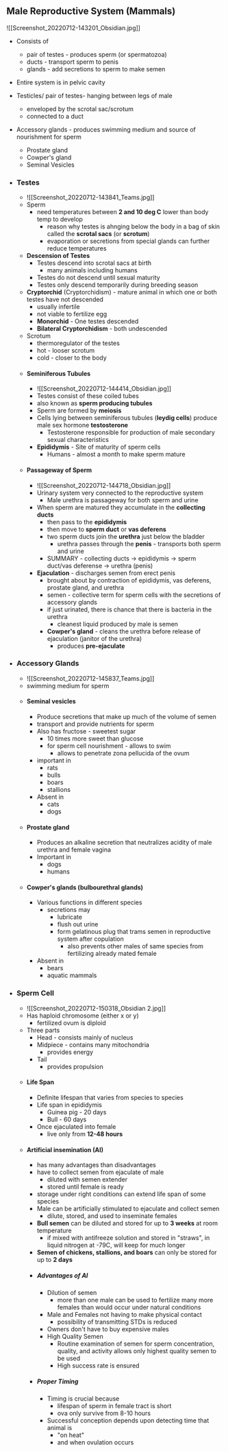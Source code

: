 ## Male Reproductive System (Mammals)
![[Screenshot_20220712-143201_Obsidian.jpg]]
- Consists of
	- pair of testes - produces sperm (or spermatozoa)
	- ducts - transport sperm to penis
	- glands - add secretions to sperm to make semen
- Entire system is in pelvic cavity
- Testicles/ pair of testes- hanging between legs of male
	- enveloped by the scrotal sac/scrotum
	- connected to a duct
- Accessory glands - produces swimming medium and source of nourishment for sperm
	- Prostate gland
	- Cowper's gland
	- Seminal Vesicles
- ### Testes
	- ![[Screenshot_20220712-143841_Teams.jpg]]
	- Sperm
		- need temperatures between **2 and 10 deg C** lower than body temp to develop
			- reason why testes is ahnging below the body in a bag of skin called the **scrotal sacs** (or **scrotum**)
			- evaporation or secretions from special glands can further reduce temperatures
	- **Descension of Testes**
		- Testes descend into scrotal sacs at birth
			- many animals including humans
		- Testes do not descend until sexual maturity
		- Testes only descend temporarily during breeding season
	- **Cryptorchid** (Cryptorchidism) - mature animal in which one or both testes have not descended
		- usually infertile
		- not viable to fertilize egg
		- **Monorchid** - One testes descended
		- **Bilateral Cryptorchidism** - both undescended
	- Scrotum 
		- thermoregulator of the testes
		- hot - looser scrotum
		- cold - closer to the body
	- #### Seminiferous Tubules
		- ![[Screenshot_20220712-144414_Obsidian.jpg]]
		- Testes consist of these coiled tubes
		- also known as **sperm producing tubules**
		- Sperm are formed by **meiosis**
		- Cells lying between seminiferous tubules (**leydig cells**) produce male sex hormone **testosterone**
			- Testosterone responsible for production of male secondary sexual characteristics
		- **Epididymis** - Site of maturity of sperm cells
			- Humans - almost a month to make sperm mature
	- #### Passageway of Sperm
		- ![[Screenshot_20220712-144718_Obsidian.jpg]]
		- Urinary system very connected to the reproductive system
			- Male urethra is passageway for both sperm and urine
		- When sperm are matured they accumulate in the **collecting ducts**
			- then pass to the **epididymis**
			- then move to **sperm duct** or **vas deferens**
			- two sperm ducts join the **urethra** just below the bladder
				- urethra passes through the **penis** - transports both sperm and urine
			- SUMMARY - collecting ducts -> epididymis -> sperm duct/vas deferense -> urethra (penis)
		- **Ejaculation** - discharges semen from erect penis
			- brought about by contraction of epididymis, vas deferens, prostate gland, and urethra
			- semen - collective term for sperm cells with the secretions of accessory glands
			- if just urinated, there is chance that there is bacteria in the urethra
				- cleanest liquid produced by male is semen
			- **Cowper's gland** - cleans the urethra before release of ejaculation (janitor of the urethra)
				- produces **pre-ejaculate** 
- ### Accessory Glands
	- ![[Screenshot_20220712-145837_Teams.jpg]]
	- swimming medium for sperm
	- #### Seminal vesicles
		- Produce secretions that make up much of the volume of semen
		- transport and provide nutrients for sperm
		- Also has fructose - sweetest sugar 
			- 10 times more sweet than glucose
			- for sperm cell nourishment - allows to swim
				- allows to penetrate zona pellucida of the ovum
		- important in
			- rats
			- bulls
			- boars
			- stallions
		- Absent in
			- cats
			- dogs
	- #### Prostate gland
		 - Produces an alkaline secretion that neutralizes acidity of male urethra and female vagina
		 - Important in
			 - dogs
			 - humans
	- #### Cowper's glands (bulbourethral glands)
		- Various functions in different species
			-  secretions may
				- lubricate
				- flush out urine
				- form gelatinous plug that trams semen in reproductive system after copulation
					- also prevents other males of same species from fertilizing already mated female
		- Absent in
			- bears
			- aquatic mammals
	
- ### Sperm Cell
	- ![[Screenshot_20220712-150318_Obsidian 2.jpg]]
	- Has haploid chromosome (either x or y)
		- fertilized ovum is diploid
	- Three parts
		- Head - consists mainly of nucleus
		- Midpiece - contains many mitochondria 
			- provides energy
		- Tail
			- provides propulsion
	- #### Life Span
		- Definite lifespan that varies from species to species
		- Life span in epididymis
			- Guinea pig - 20 days
			- Bull - 60 days
		- Once ejaculated into female
			- live only from **12-48 hours**
	- #### Artificial insemination (AI)
		- has many advantages than disadvantages
		- have to collect semen from ejaculate of male
			- diluted with semen extender
			- stored until female is ready
		- storage under right conditions can extend life span of some species
		- Male can be artificially stimulated to ejaculate and collect semen
			- dilute, stored, and used to inseminate females
		- **Bull semen** can be diluted and stored for up to **3 weeks** at room temperature
			- if mixed with antifreeze solution and stored in "straws", in liquid nitrogen at -79C, will keep for much longer
		- **Semen of chickens, stallions, and boars** can only be stored for up to **2 days**
		- ##### Advantages of AI
			- Dilution of semen
				- more than one male can be used to fertilize many more females than would occur under natural conditions
			- Male and Females not having to make physical contact
				- possibility of transmitting STDs is reduced
			- Owners don't have to buy expensive males
			- High Quality Semen
				- Routine examination of semen for sperm concentration, quality, and activity allows only highest quality semen to be used
				- High success rate is ensured
		- ##### Proper Timing
			- Timing is crucial because 
				- lifespan of sperm in female tract is short
				- ova only survive from 8-10 hours
			- Successful conception depends upon detecting time that animal is 
				- "on heat"
				- and when ovulation occurs